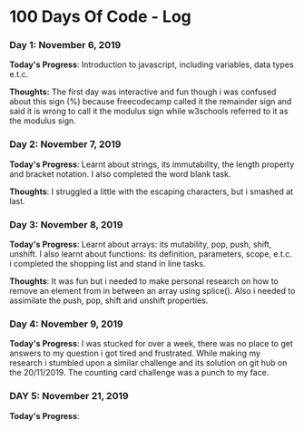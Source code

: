# 100 Days Of Code - Log

### Day 1: November 6, 2019 

**Today's Progress**: Introduction to javascript, including variables, data types e.t.c.

**Thoughts:** The first day was interactive and fun though i was confused about this sign (%) because freecodecamp called it the remainder sign and said it is wrong to call it the modulus sign while w3schools referred to it as the modulus sign.

### Day 2: November 7, 2019

**Today's Progress**: Learnt about strings, its immutability, the length property and bracket notation. I also completed the word blank task.

**Thoughts**: I struggled a little with the escaping characters, but i smashed at last.

### Day 3: November 8, 2019

**Today's Progress**: Learnt about arrays: its mutability, pop, push, shift, unshift.
I also learnt about functions: its definition, parameters, scope, e.t.c.
i completed the shopping list and stand in line tasks.

**Thoughts**: It was fun but i needed to make personal research on how to remove an element from in between an array using splice(). Also i needed to assimilate the push, pop, shift and unshift properties.

### Day 4: November 9, 2019

**Today's Progress**: I was stucked for over a week, there was no place to get answers to my question i got tired and frustrated. While making my research i stumbled upon a similar challenge and its solution on git hub on the 20/11/2019.
The counting card challenge was a punch to my face.

### DAY 5: November 21, 2019

**Today's Progress**:
